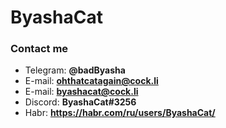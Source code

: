 # ByashaCat

### Contact me

* Telegram: **@badByasha**
* E-mail: **ohthatcatagain@cock.li**
* E-mail: **byashacat@cock.li**
* Discord: **ByashaCat#3256**
* Habr: **https://habr.com/ru/users/ByashaCat/**
